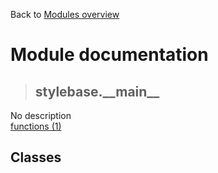 Back to [Modules overview](https://github.com/pyrustic/stylebase/blob/master/docs/modules/README.md)
  
# Module documentation
>## stylebase.\_\_main\_\_
No description
<br>
[functions (1)](https://github.com/pyrustic/stylebase/blob/master/docs/modules/content/stylebase.\_\_main\_\_/functions.md)


## Classes

